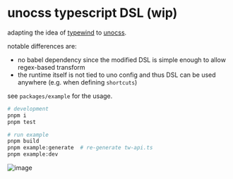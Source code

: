 # unocss typescript DSL (wip)

adapting the idea of [typewind](https://github.com/Mokshit06/typewind) to [unocss](https://github.com/unocss/unocss).

notable differences are:

- no babel dependency since the modified DSL is simple enough to allow regex-based transform
- the runtime itself is not tied to uno config and thus DSL can be used anywhere (e.g. when defining `shortcuts`)

see `packages/example` for the usage.

```sh
# development
pnpm i
pnpm test

# run example
pnpm build
pnpm example:generate  # re-generate tw-api.ts
pnpm example:dev
```

![image](https://user-images.githubusercontent.com/4232207/215319120-e444f0de-79c2-4083-a7f8-109fd0924e53.png)
